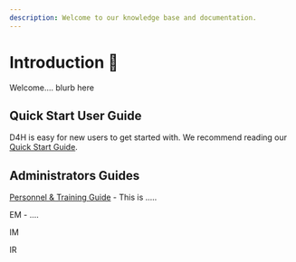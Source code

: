 ```yaml
---
description: Welcome to our knowledge base and documentation.
---
```


# Introduction 👋

Welcome.... blurb here

## Quick Start User Guide

D4H is easy for new users to get started with. We recommend reading our [Quick Start Guide](user-accounts/quick-start-guide/).

## Administrators Guides

[Personnel & Training Guide](personnel-and-training/getting-started.md) - This is .....

EM - ....

IM

IR



